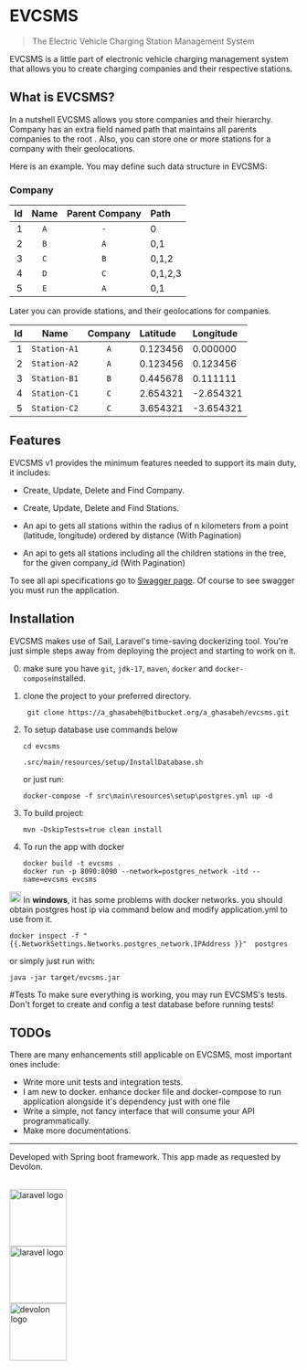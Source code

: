 # EVCSMS

>  The Electric Vehicle Charging Station Management System

EVCSMS is a little part of electronic vehicle charging management system that allows you to create charging companies and their respective stations.

## What is EVCSMS?
In a nutshell EVCSMS allows you store companies and their hierarchy. Company has an extra field named path that maintains all parents companies to the root . Also, you can store one or more stations for a company with their geolocations.

Here is an example. You may define such data structure in EVCSMS:

### Company

| Id | Name | Parent Company | Path |
|---:|:----:|:--------------:|:-----|
| 1 | `A` |`-` | 0 |
| 2 | `B` | `A`|0,1|
| 3 | `C` | `B`|0,1,2|
| 4 | `D` | `C`|0,1,2,3|
| 5 | `E` | `A`|0,1|

Later you can provide stations, and their geolocations for companies.

| Id | Name | Company | Latitude | Longitude
|---:|:----:|:--------------:|:-----|:-----|
| 1 | `Station-A1` | `A`|0.123456|0.000000|
| 2 | `Station-A2` | `A`|0.123456|0.123456|
| 3 | `Station-B1` | `B`|0.445678|0.111111|
| 4 | `Station-C1` | `C`|2.654321|-2.654321|
| 5 | `Station-C2` | `C`|3.654321|-3.654321|

## Features
EVCSMS v1 provides the minimum features needed to support its main duty, it includes:
* Create, Update, Delete and Find Company.
  

* Create, Update, Delete and Find Stations.
  

* An api to gets all stations within the radius of n kilometers from a point (latitude, longitude) ordered by distance (With Pagination)
  

* An api to gets all stations including all the children stations in the tree, for the given company_id (With Pagination)

To see all api specifications go to [Swagger page]((http://localhost:8090/swagger-ui/index.html?configUrl=/v3/api-docs/swagger-config#/)). Of course to see swagger you must run the application.
## Installation
EVCSMS makes use of Sail, Laravel's time-saving dockerizing tool.
You're just simple steps away from deploying the project and starting to work on it.

0. make sure you have `git`, `jdk-17`, `maven`, `docker` and `docker-compose`installed.
1. clone the project to your preferred directory.
   ```shell
    git clone https://a_ghasabeh@bitbucket.org/a_ghasabeh/evcsms.git
   ```
2. To setup database use commands below
    ```shell
    cd evcsms
   
    .src/main/resources/setup/InstallDatabase.sh
    ```
   or just run:
   
   ```shell
   docker-compose -f src\main\resources\setup\postgres.yml up -d
   ```

3. To build project:
   ```shell
   mvn -DskipTests=true clean install
   ```
4. To run the app with docker 
   ```shell
   docker build -t evcsms .
   docker run -p 8090:8090 --network=postgres_network -itd --name=evcsms evcsms
   ```

<img src="https://www.freeiconspng.com/thumbs/warning-icon-png/warning-icon-5.png" width="20" /> In <b>windows</b>, it has some problems with docker networks. you should obtain postgres host ip via command below and modify application.yml to use from it.
   
```shell 
docker inspect -f "{{.NetworkSettings.Networks.postgres_network.IPAddress }}"  postgres
   ```
   
or simply just run with:
   ```shell
   java -jar target/evcsms.jar
```
#Tests
To make sure everything is working, you may run EVCSMS's tests. Don't forget to create and config a test database before running tests!


## TODOs
There are many enhancements still applicable on EVCSMS, most important ones include:
- Write more unit tests and integration tests.
- I am new to docker. enhance docker file and docker-compose to run application alongside it's dependency just with one file  
- Write a simple, not fancy interface that will consume your API programmatically.
- Make more documentations.

---

Developed with Spring boot framework. This app made as requested by Devolon.

<br>
<img src="https://spring.io/images/spring-logo-9146a4d3298760c2e7e49595184e1975.svg" width="100" alt="laravel logo">
<br>
<img src="https://logodix.com/logo/1614477.png" width="100" alt="laravel logo">
<br>
<img src="https://media-exp1.licdn.com/dms/image/C560BAQE0KP4uvwVOGg/company-logo_200_200/0/1519874975273?e=2159024400&v=beta&t=CkfwEoN1f15LYPPpzpLnceXBQ-lOz4MxfTTlHeODoJg" width="100" alt="devolon logo">